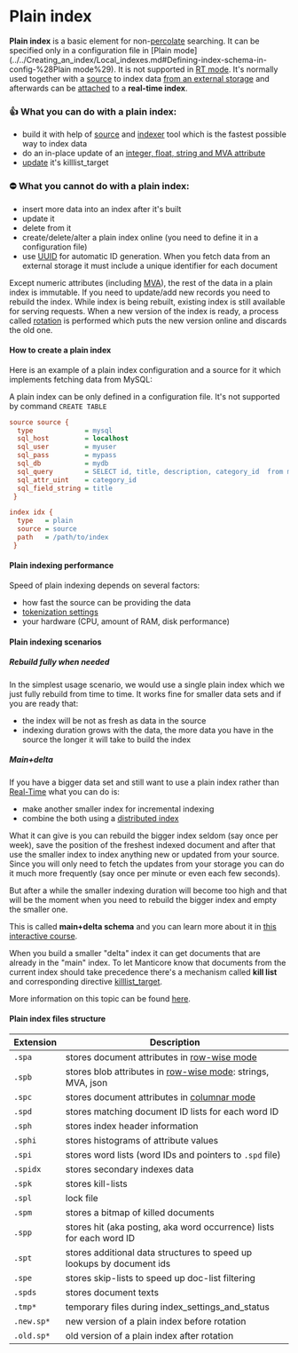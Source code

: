 <!-- example plain -->
# Plain index

**Plain index** is a basic element for non-[percolate](../../Creating_an_index/Local_indexes/Percolate_index.md) searching. It can be specified only in a configuration file in [Plain mode](../../Creating_an_index/Local_indexes.md#Defining-index-schema-in-config-%28Plain mode%29). It is not supported in [RT mode](../../Creating_an_index/Local_indexes.md#Online-schema-management-%28RT-mode%29). It's normally used together with a [source](../../Creating_an_index/Local_indexes/Plain_and_real-time_index_settings.md#source) to index data [from an external storage](../../Adding_data_from_external_storages/Plain_indexes_creation.md) and afterwards can be [attached](../../Adding_data_from_external_storages/Adding_data_from_indexes/Attaching_a_plain_index_to_RT_index.md) to a **real-time index**.

### 👍 What you can do with a plain index:
  * build it with help of [source](../../Creating_an_index/Local_indexes/Plain_and_real-time_index_settings.md#source) and [indexer](../../Adding_data_from_external_storages/Plain_indexes_creation.md#Indexer-tool) tool which is the fastest possible way to index data
  * do an in-place update of an [integer, float, string and MVA attribute](../../Creating_an_index/Data_types.md)
  * [update](../../Quick_start_guide.md#Update) it's killlist_target

### ⛔ What you cannot do with a plain index:
  * insert more data into an index after it's built
  * update it
  * delete from it
  * create/delete/alter a plain index online (you need to define it in a configuration file)
  * use [UUID](../../Adding_documents_to_an_index/Adding_documents_to_a_real-time_index.md#Auto-ID) for automatic ID generation. When you fetch data from an external storage it must include a unique identifier for each document

Except numeric attributes (including [MVA](../../Creating_an_index/Data_types.md#Multi-value-integer-%28MVA%29)), the rest of the data in a plain index is immutable. If you need to update/add new records you need to rebuild the index. While index is being rebuilt, existing index is still available for serving requests. When a new version of the index is ready, a process called [rotation](../../Adding_data_from_external_storages/Rotating_an_index.md) is performed which puts the new version online and discards the old one.

<!-- intro -->
#### How to create a plain index
Here is an example of a plain index configuration and a source for it which implements fetching data from MySQL:
<!-- request Plain index example -->
A plain index can be only defined in a configuration file. It's not supported by command `CREATE TABLE`

```ini
source source {
  type             = mysql
  sql_host         = localhost
  sql_user         = myuser
  sql_pass         = mypass
  sql_db           = mydb
  sql_query        = SELECT id, title, description, category_id  from mytable
  sql_attr_uint    = category_id
  sql_field_string = title
 }

index idx {
  type   = plain
  source = source
  path   = /path/to/index
 }
```
<!-- end -->

#### Plain indexing performance
Speed of plain indexing depends on several factors:
* how fast the source can be providing the data
* [tokenization settings](../../Creating_an_index/NLP_and_tokenization/Data_tokenization.md)
* your hardware (CPU, amount of RAM, disk performance)

#### Plain indexing scenarios
##### Rebuild fully when needed
In the simplest usage scenario, we would use a single plain index
which we just fully rebuild from time to time. It works fine for smaller data sets and if you are ready that:
* the index will be not as fresh as data in the source
* indexing duration grows with the data, the more data you have in the source the longer it will take to build the index

##### Main+delta
If you have a bigger data set and still want to use a plain index rather than [Real-Time](../../Creating_an_index/Local_indexes/Real-time_index.md) what you can do is:
* make another smaller index for incremental indexing
* combine the both using a [distributed index](../../Creating_an_index/Creating_a_distributed_index/Creating_a_local_distributed_index.md)

What it can give is you can rebuild the bigger index seldom (say once per week), save the position of the freshest indexed document and after that use the smaller index to index anything new or updated from your source. Since you will only need to fetch the updates from your storage you can do it much more frequently (say once per minute or even each few seconds).

But after a while the smaller indexing duration will become too high and that will be the moment when you need to rebuild the bigger index and empty the smaller one.

This is called **main+delta schema** and you can learn more about it in [this interactive course](https://play.manticoresearch.com/maindelta/).

When you build a smaller "delta" index it can get documents that are already in the "main" index. To let Manticore know that documents from the current index should take precedence there's a mechanism called **kill list** and corresponding directive [killlist_target](../../Creating_an_index/Local_indexes/Plain_and_real-time_index_settings.md#killlist_target).

More information on this topic can be found [here](../../Adding_data_from_external_storages/Main_delta.md).

#### Plain index files structure
| Extension | Description |
| - | - |
|`.spa` | stores document attributes in [row-wise mode](../../Creating_an_index/Data_types.md#Row-wise-and-columnar-attribute-storages) |
|`.spb` | stores blob attributes in [row-wise mode](../../Creating_an_index/Data_types.md#Row-wise-and-columnar-attribute-storages): strings, MVA, json |
|`.spc` | stores document attributes in [columnar mode](../../Creating_an_index/Data_types.md#Row-wise-and-columnar-attribute-storages)  |
|`.spd` | stores matching document ID lists for each word ID |
|`.sph` | stores index header information |
|`.sphi` | stores histograms of attribute values |
|`.spi` | stores word lists (word IDs and pointers to `.spd` file) |
|`.spidx` | stores secondary indexes data |
|`.spk` | stores kill-lists |
|`.spl` | lock file |
|`.spm` | stores a bitmap of killed documents |
|`.spp` | stores hit (aka posting, aka word occurrence) lists for each word ID |
|`.spt` | stores additional data structures to speed up lookups by document ids |
|`.spe` | stores skip-lists to speed up doc-list filtering |
|`.spds` | stores document texts |
|`.tmp*` |temporary files during index_settings_and_status |
|`.new.sp*` | new version of a plain index before rotation |
|`.old.sp*` | old version of a plain index after rotation |
